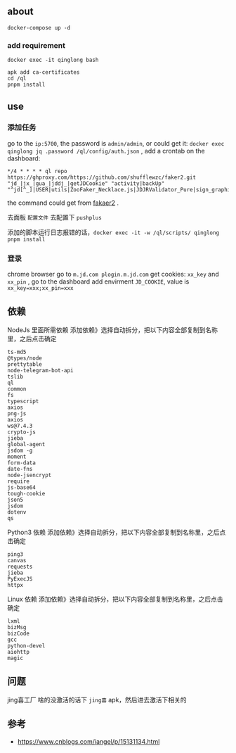 
## about

```
docker-compose up -d
```

### add requirement

```
docker exec -it qinglong bash

apk add ca-certificates
cd /ql
pnpm install

```

## use

### 添加任务

go to the `ip:5700`, the password is `admin/admin`, or could get it: `docker exec qinglong jq .password /ql/config/auth.json` , add a crontab on the dashboard: 

```
*/4 * * * * ql repo https://ghproxy.com/https://github.com/shufflewzc/faker2.git "jd_|jx_|gua_|jddj_|getJDCookie" "activity|backUp" "^jd[^_]|USER|utils|ZooFaker_Necklace.js|JDJRValidator_Pure|sign_graphics_validate"
```

the command could get from [fakaer2](https://github.com/shufflewzc/faker2.git) .

去面板 `配置文件` 去配置下 `pushplus`

添加的脚本运行日志报错的话，`docker exec -it -w /ql/scripts/ qinglong pnpm install`

### 登录

chrome browser go to `m.jd.com plogin.m.jd.com` get cookies: `xx_key` and `xx_pin` , go to the dashboard add envirment `JD_COOKIE`, value is `xx_key=xxx;xx_pin=xxx`

## 依赖

NodeJs 里面所需依赖 添加依赖》选择自动拆分，把以下内容全部复制到名称里，之后点击确定

```
ts-md5
@types/node
prettytable
node-telegram-bot-api
tslib
ql
common
fs
typescript
axios
png-js
axios
ws@7.4.3
crypto-js
jieba
global-agent
jsdom -g
moment
form-data
date-fns
node-jsencrypt
require
js-base64
tough-cookie
json5
jsdom
dotenv
qs
```

Python3 依赖 添加依赖》选择自动拆分，把以下内容全部复制到名称里，之后点击确定

```
ping3
canvas
requests
jieba
PyExecJS
httpx
```

Linux 依赖 添加依赖》选择自动拆分，把以下内容全部复制到名称里，之后点击确定

```
lxml
bizMsg
bizCode
gcc
python-devel
aiohttp
magic
```

## 问题

jing喜工厂 啥的没激活的话下 `jing喜` apk，然后进去激活下相关的

## 参考

- https://www.cnblogs.com/iangel/p/15131134.html
